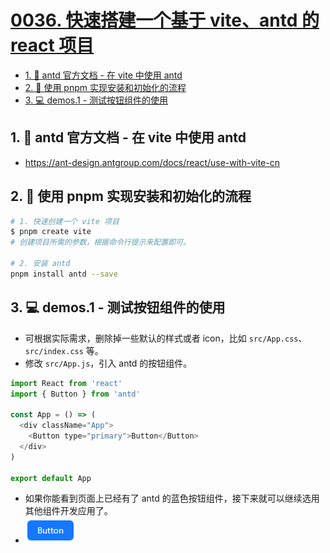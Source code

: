 # [0036. 快速搭建一个基于 vite、antd 的 react 项目](https://github.com/tnotesjs/TNotes.react/tree/main/notes/0036.%20%E5%BF%AB%E9%80%9F%E6%90%AD%E5%BB%BA%E4%B8%80%E4%B8%AA%E5%9F%BA%E4%BA%8E%20vite%E3%80%81antd%20%E7%9A%84%20react%20%E9%A1%B9%E7%9B%AE)

<!-- region:toc -->

- [1. 🔗 antd 官方文档 - 在 vite 中使用 antd](#1--antd-官方文档---在-vite-中使用-antd)
- [2. 📒 使用 pnpm 实现安装和初始化的流程](#2--使用-pnpm-实现安装和初始化的流程)
- [3. 💻 demos.1 - 测试按钮组件的使用](#3--demos1---测试按钮组件的使用)

<!-- endregion:toc -->

## 1. 🔗 antd 官方文档 - 在 vite 中使用 antd

- https://ant-design.antgroup.com/docs/react/use-with-vite-cn

## 2. 📒 使用 pnpm 实现安装和初始化的流程

```bash
# 1. 快速创建一个 vite 项目
$ pnpm create vite
# 创建项目所需的参数，根据命令行提示来配置即可。

# 2. 安装 antd
pnpm install antd --save
```

## 3. 💻 demos.1 - 测试按钮组件的使用

- 可根据实际需求，删除掉一些默认的样式或者 icon，比如 `src/App.css`、`src/index.css` 等。
- 修改 `src/App.js`，引入 antd 的按钮组件。

```js
import React from 'react'
import { Button } from 'antd'

const App = () => (
  <div className="App">
    <Button type="primary">Button</Button>
  </div>
)

export default App
```

- 如果你能看到页面上已经有了 antd 的蓝色按钮组件，接下来就可以继续选用其他组件开发应用了。
- ![](./assets/2024-12-02-15-34-25.png)
